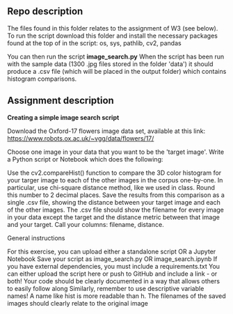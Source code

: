 ## Repo description 

The files found in this folder relates to the assignment of W3 (see below). To run the script download this folder and install the necessary packages found at the top of in the script:
os, sys, pathlib, cv2, pandas 

You can then run the script __image_search.py__
When the script has been run with the sample data (1300 .jpg files stored in the folder 'data') it should produce a  .csv file (which will be placed in the output folder) which contains histogram comparisons. 


## Assignment description 
__Creating a simple image search script__

Download the Oxford-17 flowers image data set, available at this link: https://www.robots.ox.ac.uk/~vgg/data/flowers/17/

Choose one image in your data that you want to be the 'target image'. Write a Python script or Notebook which does the following:

Use the cv2.compareHist() function to compare the 3D color histogram for your targer image to each of the other images in the corpus one-by-one.
In particular, use chi-square distance method, like we used in class. Round this number to 2 decimal places.
Save the results from this comparison as a single .csv file, showing the distance between your target image and each of the other images. The .csv file should show the filename for every image in your data except the target and the distance metric between that image and your target. Call your columns: filename, distance.


General instructions

For this exercise, you can upload either a standalone script OR a Jupyter Notebook
Save your script as image_search.py OR image_search.ipynb
If you have external dependencies, you must include a requirements.txt
You can either upload the script here or push to GitHub and include a link - or both!
Your code should be clearly documented in a way that allows others to easily follow along
Similarly, remember to use descriptive variable names! A name like hist is more readable than h.
The filenames of the saved images should clearly relate to the original image
